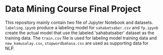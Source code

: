 # Data Mining Course Final Project

This repository mainly contain two file of Jupyter Notebook and datasets. ```labeling.ipynb``` produce a labeling model for ```sahabatsaber.csv``` and ```fp.ipynb``` create the actual model that use the labeled 'sahabatsaber' dataset as the training data. The ```train.csv``` file is used for labeling model training data and ```new_kamusalay.csv```, ```stopwordbahasa.csv``` are used as supporting data for NLP.
